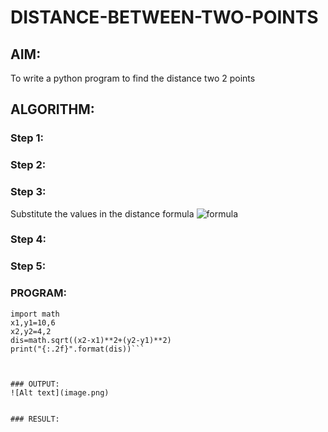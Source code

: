 # DISTANCE-BETWEEN-TWO-POINTS

## AIM:
To write a python program to find the distance two 2 points
## ALGORITHM:
### Step 1: 
### Step 2: 
### Step 3: 
Substitute the values in the distance formula  ![formula](/formula.JPG)
### Step 4: 
### Step 5: 
### PROGRAM:
```PY
import math
x1,y1=10,6
x2,y2=4,2
dis=math.sqrt((x2-x1)**2+(y2-y1)**2)
print("{:.2f}".format(dis))```
  


### OUTPUT:
![Alt text](image.png)


### RESULT:
